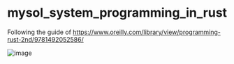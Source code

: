 # mysol_system_programming_in_rust
Following the guide of https://www.oreilly.com/library/view/programming-rust-2nd/9781492052586/

![image](https://github.com/remy2019/mysol_system_programming_in_rust/assets/25877816/8253b034-3c02-4a91-8391-db49f9c47b36)
